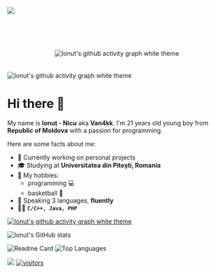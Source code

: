 [<img src="https://github-ads.s3.eu-central-1.amazonaws.com/support-ukraine.svg?t=1" />](https://supportukrainenow.org)

<br>
<br>
<br>
<br>

<div align="center">
  <picture>
    <source media="(prefers-color-scheme: dark)" srcset="https://readme-typing-svg.herokuapp.com?font=Roboto&weight=500&size=25&duration=3500&pause=3500&color=A371ED&center=true&width=435&lines=Heeeeeeeeeeeeeeeeeeeeey!;My+name+is+Ionu%C8%9B+-+Nicu;I'm+21+years+old+young+boy+from;Republic+of+Moldova;with+a+passion+for+programming.">
    <source media="(prefers-color-scheme: light), (prefers-color-scheme: no-preference)" srcset="https://readme-typing-svg.herokuapp.com?font=Roboto&weight=500&size=25&duration=3500&pause=3500&color=8253DF&center=true&width=435&lines=Heeeeeeeeeeeeeeeeeeeeey!;My+name+is+Ionu%C8%9B+-+Nicu;I'm+21+years+old+young+boy+from;Republic+of+Moldova;with+a+passion+for+programming.">
    <img alt="Ionut's github activity graph white theme" src="https://readme-typing-svg.herokuapp.com?font=Roboto&weight=500&size=25&duration=3500&pause=3500&color=8253DF&center=true&width=435&lines=Heeeeeeeeeeeeeeeeeeeeey!;My+name+is+Ionu%C8%9B+-+Nicu;I'm+21+years+old+young+boy+from;Republic+of+Moldova;with+a+passion+for+programming.">
  </picture>
</div>

<br>
<br>

<picture>
  <source media="(prefers-color-scheme: dark)" srcset="https://github-readme-activity-graph.cyclic.app/graph?username=Van4kk&bg_color=0d1117&color=30363d&line=e6edf3&point=a371ed&area=true&hide_border=true">
  <source media="(prefers-color-scheme: light), (prefers-color-scheme: no-preference)" srcset="https://github-readme-activity-graph.cyclic.app/graph?username=Van4kk&bg_color=ffffff&color=1f2328&line=d0d7de&point=8253df&area=true&hide_border=true">
  <img alt="Ionut's github activity graph white theme" src="https://github-readme-activity-graph.cyclic.app/graph?username=Van4kk&bg_color=ffffff&color=1f2328&line=d0d7de&point=8253df&area=true&hide_border=true">
</picture>


# Hi there 👋

My name is **Ionuț - Nicu** aka **Van4kk**. I'm 21 years old young boy from **Republic of Moldova** with a passion for programming.

Here are some facts about me:

- 🔭 Currently working on personal projects
- 🎓 Studying at **Universitatea din Pitești,  Romania**
- 🤔 My hobbies:
  - programming :computer:
  - basketball :basketball:
- :eyes: Speaking 3 languages, **fluently**
- :man_technologist: **`C/C++, Java, PHP`**

[//]: # (Ionut's github activity graph)
<a href="https://github.com/Ashutosh00710/github-readme-activity-graph">
  <img alt="Ionut's github activity graph white theme" src="https://github-readme-activity-graph.cyclic.app/graph?username=Van4kk&bg_color=transparent&color=30363d&line=e6edf3&point=a371ed&area=true&hide_border=true">
</a>

<picture>
  <source media="(prefers-color-scheme: dark)" srcset="https://github-readme-stats.vercel.app/api?username=Van4kk&show_icons=true&theme=dark">
  <img alt="Ionut's GitHub stats" src="https://github-readme-stats.vercel.app/api?username=Van4kk">
</picture>

![Readme Card](https://github-readme-stats.vercel.app/api/pin/?username=Laravel-Lang&repo=lang&show_owner=true)
![Top Languages](https://github-readme-stats.vercel.app/api/top-langs/?username=Van4kk&layout=compact&langs_count=10)


<a href="https://github.com/Van4kk"><img src="https://img.shields.io/github/followers/Van4kk?color=green&label=Follower"></a>
<a href="https://github.com/Van4kk">![visitors](https://visitor-badge.laobi.icu/badge?page_id=Van4kk.Van4kk)</a>

